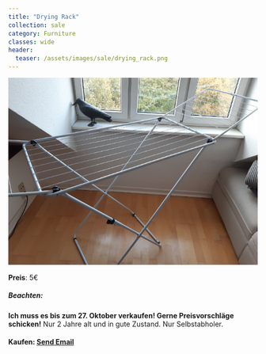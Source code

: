 ```yaml
---
title: "Drying Rack"
collection: sale
category: Furniture
classes: wide
header: 
  teaser: /assets/images/sale/drying_rack.png
---
```




<a href="">
  <img src="/assets/images/sale/drying_rack.png" alt="Drying Rack">
</a>

**Preis**: 5€

##### Beachten:
**Ich muss es bis zum 27. Oktober verkaufen! Gerne Preisvorschläge schicken!**
Nur 2 Jahre alt und in gute Zustand.
Nur Selbstabholer.

#### Kaufen: <a href = "mailto:digitaldasler@gmail.com?subject=Drying Rack">Send Email</a>

